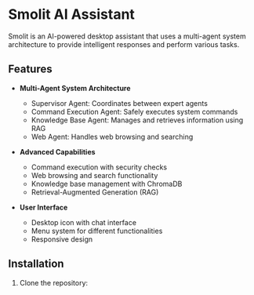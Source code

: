# Smolit AI Assistant

Smolit is an AI-powered desktop assistant that uses a multi-agent system architecture to provide intelligent responses and perform various tasks.

## Features

- **Multi-Agent System Architecture**
  - Supervisor Agent: Coordinates between expert agents
  - Command Execution Agent: Safely executes system commands
  - Knowledge Base Agent: Manages and retrieves information using RAG
  - Web Agent: Handles web browsing and searching

- **Advanced Capabilities**
  - Command execution with security checks
  - Web browsing and search functionality
  - Knowledge base management with ChromaDB
  - Retrieval-Augmented Generation (RAG)

- **User Interface**
  - Desktop icon with chat interface
  - Menu system for different functionalities
  - Responsive design

## Installation

1. Clone the repository:

